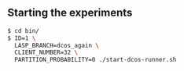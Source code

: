 ## Starting the experiments

```bash
$ cd bin/
$ ID=1 \
  LASP_BRANCH=dcos_again \
  CLIENT_NUMBER=32 \
  PARTITION_PROBABILITY=0 ./start-dcos-runner.sh
```
